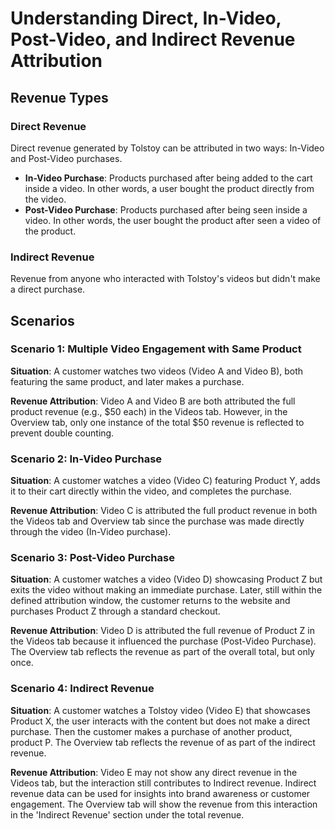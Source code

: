 # Understanding Direct, In-Video, Post-Video, and Indirect Revenue Attribution

## Revenue Types

### Direct Revenue

Direct revenue generated by Tolstoy can be attributed in two ways: In-Video and Post-Video purchases.

- **In-Video Purchase**: Products purchased after being added to the cart inside a video. In other words, a user bought the product directly from the video. 
- **Post-Video Purchase**: Products purchased after being seen inside a video. In other words, the user bought the product after seen a video of the product. 

### Indirect Revenue

Revenue from anyone who interacted with Tolstoy's videos but didn't make a direct purchase.

## Scenarios

### Scenario 1: Multiple Video Engagement with Same Product

**Situation**: A customer watches two videos (Video A and Video B), both featuring the same product, and later makes a purchase.

**Revenue Attribution**: Video A and Video B are both attributed the full product revenue (e.g., $50 each) in the Videos tab. However, in the Overview tab, only one instance of the total $50 revenue is reflected to prevent double counting.

### Scenario 2: In-Video Purchase

**Situation**: A customer watches a video (Video C) featuring Product Y, adds it to their cart directly within the video, and completes the purchase.

**Revenue Attribution**: Video C is attributed the full product revenue in both the Videos tab and Overview tab since the purchase was made directly through the video (In-Video purchase).

### Scenario 3: Post-Video Purchase

**Situation**: A customer watches a video (Video D) showcasing Product Z but exits the video without making an immediate purchase. Later, still within the defined attribution window, the customer returns to the website and purchases Product Z through a standard checkout.

**Revenue Attribution**: Video D is attributed the full revenue of Product Z in the Videos tab because it influenced the purchase (Post-Video Purchase). The Overview tab reflects the revenue as part of the overall total, but only once.

### Scenario 4: Indirect Revenue

**Situation**: A customer watches a Tolstoy video (Video E) that showcases Product X, the user interacts with the content but does not make a direct purchase. Then the customer makes a purchase of another product, product P. The Overview tab reflects the revenue of as part of the indirect revenue. 

**Revenue Attribution**: Video E may not show any direct revenue in the Videos tab, but the interaction still contributes to Indirect revenue. Indirect revenue data can be used for insights into brand awareness or customer engagement. The Overview tab will show the revenue from this interaction in the 'Indirect Revenue' section under the total revenue.
